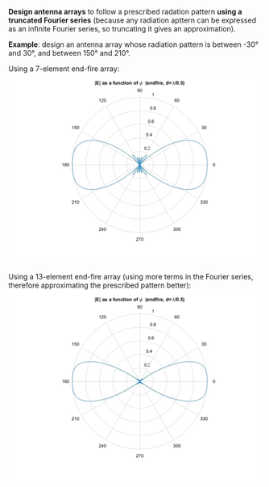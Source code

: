 **Design antenna arrays** to follow a prescribed radation pattern **using a truncated Fourier series** (because any radiation apttern can be expressed as an infinite Fourier series, so truncating it gives an approximation). 

**Example**: design an antenna array whose radiation pattern is between -30° and 30°, and between 150° and 210°.

Using a 7-element end-fire array:
![example](figs/7_element.jpg)

Using a 13-element end-fire array (using more terms in the Fourier series, therefore approximating the prescribed pattern better):
![example](figs/13_element.jpg)
